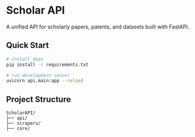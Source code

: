# Scholar API

A unified API for scholarly papers, patents, and datasets built with FastAPI.

## Quick Start

```bash
# install deps
pip install -r requirements.txt

# run development server
uvicorn api.main:app --reload
```

## Project Structure

```
ScholarAPI/
├── api/
├── scrapers/
├── core/
```
